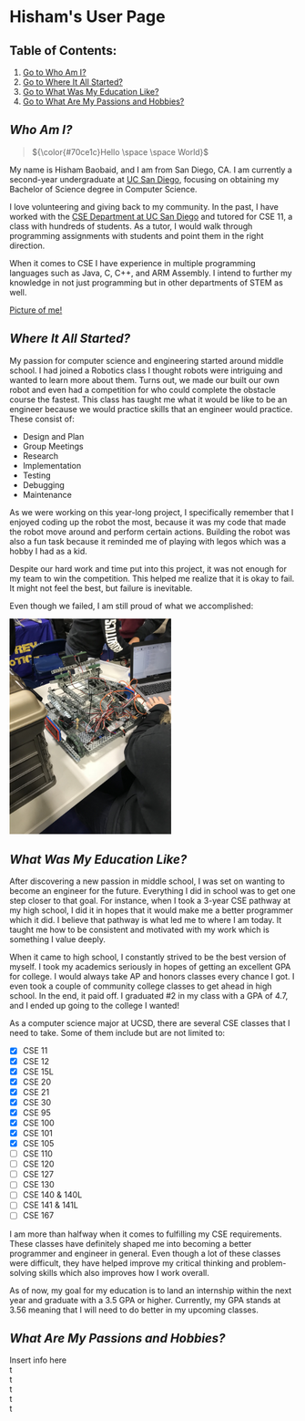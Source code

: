 # Hisham's User Page
## Table of Contents:
1. [Go to Who Am I?](#who-am-i?)
2. [Go to Where It All Started?](#where-it-all-started)
3. [Go to What Was My Education Like?](#education)
4. [Go to What Are My Passions and Hobbies?](#passions-and-hobbies)
## <a name="who-am-i?"></a> ***Who Am I?***  


> ${\color{#70ce1c}Hello \space \space World}$

My name is Hisham Baobaid, and I am from San Diego, CA. I am currently a second-year undergraduate at [UC San Diego](https://ucsd.edu/), focusing on obtaining my Bachelor of Science degree in Computer Science.  
  
I love volunteering and giving back to my community. In the past, I have worked with the [CSE Department at UC San Diego](https://cse.ucsd.edu/) and tutored for CSE 11, a class with hundreds of students. As a tutor, I would walk through programming assignments with students and point them in the right direction.  
  
When it comes to CSE I have experience in multiple programming languages such as Java, C, C++, and ARM Assembly. I intend to further my knowledge in not just programming but in other departments of STEM as well.  

[Picture of me!](https://github.com/hbaobaid00/projects/blob/main/linkedinprofile.jpg)
## <a name="where-it-all-started"></a> ***Where It All Started?***
My passion for computer science and engineering started around middle school. I had joined a Robotics class I thought robots were intriguing and wanted to learn more about them. Turns out, we made our built our own robot and even had a competition for who could complete the obstacle course the fastest. This class has taught me what it would be like to be an engineer because we would practice skills that an engineer would practice. These consist of:  
* Design and Plan
* Group Meetings
* Research
* Implementation
* Testing
* Debugging
* Maintenance  

As we were working on this year-long project, I specifically remember that I enjoyed coding up the robot the most, because it was my code that made the robot move around and perform certain actions. Building the robot was also a fun task because it reminded me of playing with legos which was a hobby I had as a kid.  

Despite our hard work and time put into this project, it was not enough for my team to win the competition. This helped me realize that it is okay to fail. It might not feel the best, but failure is inevitable. 

Even though we failed, I am still proud of what we accomplished:  

<img src="IMG_0546.jpg" width="283.5" height="378">

## <a name="education"></a> ***What Was My Education Like?***  

After discovering a new passion in middle school, I was set on wanting to become an engineer for the future. Everything I did in school was to get one step closer to that goal. For instance, when I took a 3-year CSE pathway at my high school, I did it in hopes that it would make me a better programmer which it did. I believe that pathway is what led me to where I am today. It taught me how to be consistent and motivated with my work which is something I value deeply. 

When it came to high school, I constantly strived to be the best version of myself. I took my academics seriously in hopes of getting an excellent GPA for college. I would always take AP and honors classes every chance I got. I even took a couple of community college classes to get ahead in high school. In the end, it paid off. I graduated #2 in my class with a GPA of 4.7, and I ended up going to the college I wanted!  

As a computer science major at UCSD, there are several CSE classes that I need to take. Some of them include but are not limited to:  
- [X] CSE 11
- [X] CSE 12
- [X] CSE 15L
- [X] CSE 20
- [X] CSE 21
- [X] CSE 30
- [X] CSE 95
- [X] CSE 100
- [X] CSE 101
- [X] CSE 105
- [ ] CSE 110
- [ ] CSE 120
- [ ] CSE 127
- [ ] CSE 130
- [ ] CSE 140 & 140L
- [ ] CSE 141 & 141L
- [ ] CSE 167  

I am more than halfway when it comes to fulfilling my CSE requirements. These classes have definitely shaped me into becoming a better programmer and engineer in general. Even though a lot of these classes were difficult, they have helped improve my critical thinking and problem-solving skills which also improves how I work overall.  

As of now, my goal for my education is to land an internship within the next year and graduate with a 3.5 GPA or higher. Currently, my GPA stands at 3.56 meaning that I will need to do better in my upcoming classes. 
## <a name="passions-and-hobbies"></a> ***What Are My Passions and Hobbies?***
Insert info here  
t  
t  
t  
t  
t  
   

